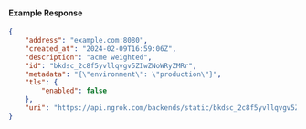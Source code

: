 <!-- Code generated for API Clients. DO NOT EDIT. -->

#### Example Response

```json
{
	"address": "example.com:8080",
	"created_at": "2024-02-09T16:59:06Z",
	"description": "acme weighted",
	"id": "bkdsc_2c8f5yvllqvgv5ZIwZNoWRyZMRr",
	"metadata": "{\"environment\": \"production\"}",
	"tls": {
		"enabled": false
	},
	"uri": "https://api.ngrok.com/backends/static/bkdsc_2c8f5yvllqvgv5ZIwZNoWRyZMRr"
}
```
